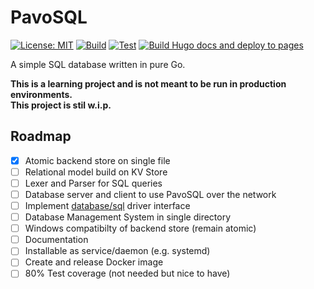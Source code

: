 # PavoSQL

[![License: MIT](https://img.shields.io/badge/License-MIT-blue.svg)](LICENSE)
[![Build](https://github.com/gKits/PavoSQL/actions/workflows/gobuild.yaml/badge.svg)](https://github.com/gKits/PavoSQL/actions/workflows/gobuild.yaml)
[![Test](https://github.com/gKits/PavoSQL/actions/workflows/gotest.yaml/badge.svg)](https://github.com/gKits/PavoSQL/actions/workflows/gotest.yaml)
[![Build Hugo docs and deploy to pages](https://github.com/gKits/PavoSQL/actions/workflows/hugo.yaml/badge.svg)](https://gkits.github.io/PavoSQL)

A simple SQL database written in pure Go.

**This is a learning project and is not meant to be run in production environments.**  
**This project is stil w.i.p.**

## Roadmap

- [x] Atomic backend store on single file
- [ ] Relational model build on KV Store
- [ ] Lexer and Parser for SQL queries
- [ ] Database server and client to use PavoSQL over the network
- [ ] Implement [database/sql](https://pkg.go.dev/database/sql) driver interface
- [ ] Database Management System in single directory
- [ ] Windows compatibilty of backend store (remain atomic)
- [ ] Documentation
- [ ] Installable as service/daemon (e.g. systemd)
- [ ] Create and release Docker image
- [ ] 80% Test coverage (not needed but nice to have)
